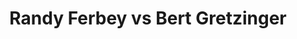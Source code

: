 ---
title: Randy Ferbey vs Bert Gretzinger
player1:
  name: Ferbey, Randy
  percent: 86
  wins: 2
  losses: 0
player2:
  name: Gretzinger, Bert
  percent: 81
  wins: 0
  losses: 2
games:
- player1:
    team: AB
    position: Third
    percent: 93
    win: 1
    loss: 0
  player2:
    team: BC
    position: Third
    percent: 86
    win: 0
    loss: 1
  event: Brier
  year: 1989
  draw: Round Robin(7)
  score: BC 1 - AB 3
- player1:
    team: AB
    position: Third
    percent: 79
    win: 1
    loss: 0
  player2:
    team: BC
    position: Third
    percent: 76
    win: 0
    loss: 1
  event: Brier
  year: 1989
  draw: Playoff(17)
  score: BC 2 - AB 3
- player1:
    team: FER
    position: Third
    percent: 86
    win: 0
    loss: 1
  player2:
    team: GRE
    position: Fourth
    percent: 81
    win: 1
    loss: 0
  event: Trials (Men)
  year: 2001
  draw: Round Robin(3)
  score: GRE 10 - FER 6
---